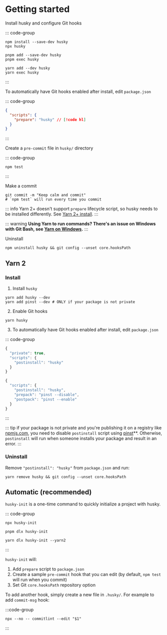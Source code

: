 # Getting started

Install husky and configure Git hooks

::: code-group

```shell [npm]
npm install --save-dev husky
npx husky
```

```shell [pnpm]
pnpm add --save-dev husky
pnpm exec husky
```

```shell [yarn]
yarn add --dev husky
yarn exec husky
```

:::

To automatically have Git hooks enabled after install, edit `package.json`

::: code-group

```json [package.json]
{
  "scripts": {
    "prepare": "husky" // [!code hl]
  }
}
```

:::

Create a `pre-commit` file in `husky/` directory

::: code-group

```shell [.husky/pre-commit]
npm test
```

:::

Make a commit

```shell
git commit -m "Keep calm and commit"
# `npm test` will run every time you commit
```

::: info
Yarn 2+ doesn't support `prepare` lifecycle script, so husky needs to be installed differently. See [Yarn 2+ install](#yarn-2).
:::

::: warning
**Using Yarn to run commands? There's an issue on Windows with Git Bash, see [Yarn on Windows](#yarn-on-windows).**
:::

Uninstall

```shell
npm uninstall husky && git config --unset core.hooksPath
```

## Yarn 2

### Install

1. Install `husky`

```shell
yarn add husky --dev
yarn add pinst --dev # ONLY if your package is not private
```

2. Enable Git hooks

```shell
yarn husky
```

3. To automatically have Git hooks enabled after install, edit `package.json`

::: code-group

```js [package.json private=true]
{
  "private": true,
  "scripts": {
    "postinstall": "husky"
  }
}
```

```js [package.json private=false]
{
  "scripts": {
    "postinstall": "husky",
    "prepack": "pinst --disable",
    "postpack": "pinst --enable"
  }
}
```

:::

::: tip
if your package is not private and you're publishing it on a registry like [npmjs.com](https://npmjs.com), you need to disable `postinstall` script using [pinst](https://github.com/typicode/pinst)\*\*. Otherwise, `postinstall` will run when someone installs your package and result in an error.
:::

### Uninstall

Remove `"postinstall": "husky"` from `package.json` and run:

```shell
yarn remove husky && git config --unset core.hooksPath
```

## Automatic (recommended)

`husky-init` is a one-time command to quickly initialize a project with husky.

::: code-group

```shell [npm]
npx husky-init
```

```shell [pnpm]
pnpm dlx husky-init
```

```shell [yarn]
yarn dlx husky-init --yarn2
```

:::

`husky-init` will:

1. Add `prepare` script to `package.json`
1. Create a sample `pre-commit` hook that you can edit (by default, `npm test` will run when you commit)
1. Set Git `core.hooksPath` repository option

To add another hook, simply create a new file in `.husky/`. For example to add `commit-msg` hook:

:::code-group

```shell [.husky/commit-msg]
npx --no -- commitlint --edit "$1"
```

:::
